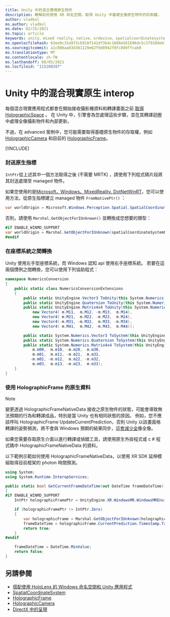 ```yaml
---
title: Unity 中的混合實境原生物件
description: 瞭解如何使用 XR 命名空間，取得 Unity 中基礎全像原生物件的存取權。
author: vladkol
ms.author: vladkol
ms.date: 02/25/2021
ms.topic: article
keywords: unity、mixed reality、native、xrdevice、spatialcoordinatesystem、holographicframe、holographiccamera、ispatialcoordinatesystem、iholographicframe、iholographiccamera、getnativeptr、mixed reality 耳機、windows mixed reality 耳機、虛擬實境耳機
ms.openlocfilehash: 63ee9c33a972cb918f141df3b4c1608a561b96dc5c37910deb77b089f7be69b8
ms.sourcegitcommit: a1c086aa83d381129e62f9d8942f0fc889ffcab0
ms.translationtype: MT
ms.contentlocale: zh-TW
ms.lasthandoff: 08/05/2021
ms.locfileid: "115208397"
---
```

# <a name="mixed-reality-native-interop-in-unity"></a>Unity 中的混合現實原生 interop

每個混合現實應用程式都會在開始接收攝影機資料和轉譯畫面之前 [取得 HolographicSpace](../native/getting-a-holographicspace.md) 。 在 Unity 中，引擎會為您處理這些步驟，並在其轉譯迴圈中處理全像攝影物件和內部更新。

不過，在 advanced 案例中，您可能需要取得基礎原生物件的存取權，例如 <a href="/uwp/api/windows.graphics.holographic.holographiccamera" target="_blank">HolographicCamera</a> 和目前的 <a href="/uwp/api/windows.graphics.holographic.holographicframe" target="_blank">HolographicFrame</a>。

[!INCLUDE[](includes/unity-native-ptrs.md)]

### <a name="unmarshaling-native-pointers"></a>封送原生指標

`IntPtr`從上述其中一個方法取得之後 (不需要 MRTK) ，請使用下列程式碼片段將其封送處理至 managed 物件。

如果您使用的是[Microsoft，Windows。MixedReality. DotNetWinRT](https://www.nuget.org/packages/Microsoft.Windows.MixedReality.DotNetWinRT)，您可以使用方法，從原生指標建立 managed 物件 `FromNativePtr()` ：

```cs
var worldOrigin = Microsoft.Windows.Perception.Spatial.SpatialCoordinateSystem.FromNativePtr(spatialCoordinateSystemPtr);
```

否則，請使用 `Marshal.GetObjectForIUnknown()` 並轉換成您想要的類型：

```cs
#if ENABLE_WINMD_SUPPORT
var worldOrigin = Marshal.GetObjectForIUnknown(spatialCoordinateSystemPtr) as Windows.Perception.Spatial.SpatialCoordinateSystem;
#endif
```

### <a name="converting-between-coordinate-systems"></a>在座標系統之間轉換

Unity 使用左手型座標系統，而 Windows 認知 api 使用右手座標系統。 若要在這兩個慣例之間轉換，您可以使用下列協助程式：

```cs
namespace NumericsConversion
{
    public static class NumericsConversionExtensions
    {
        public static UnityEngine.Vector3 ToUnity(this System.Numerics.Vector3 v) => new UnityEngine.Vector3(v.X, v.Y, -v.Z);
        public static UnityEngine.Quaternion ToUnity(this System.Numerics.Quaternion q) => new UnityEngine.Quaternion(q.X, q.Y, -q.Z, -q.W);
        public static UnityEngine.Matrix4x4 ToUnity(this System.Numerics.Matrix4x4 m) => new UnityEngine.Matrix4x4(
            new Vector4( m.M11,  m.M12, -m.M13,  m.M14),
            new Vector4( m.M21,  m.M22, -m.M23,  m.M24),
            new Vector4(-m.M31, -m.M32,  m.M33, -m.M34),
            new Vector4( m.M41,  m.M42, -m.M43,  m.M44));

        public static System.Numerics.Vector3 ToSystem(this UnityEngine.Vector3 v) => new System.Numerics.Vector3(v.x, v.y, -v.z);
        public static System.Numerics.Quaternion ToSystem(this UnityEngine.Quaternion q) => new System.Numerics.Quaternion(q.x, q.y, -q.z, -q.w);
        public static System.Numerics.Matrix4x4 ToSystem(this UnityEngine.Matrix4x4 m) => new System.Numerics.Matrix4x4(
            m.m00,  m.m10, -m.m20,  m.m30,
            m.m01,  m.m11, -m.m21,  m.m31,
           -m.m02, -m.m12,  m.m22, -m.m32,
            m.m03,  m.m13, -m.m23,  m.m33);
    }
}
```

### <a name="using-holographicframe-native-data"></a>使用 HolographicFrame 的原生資料

> [!NOTE]
> 變更透過 HolographicFrameNativeData 接收之原生物件的狀態，可能會導致無法預期的行為和轉譯成品，特別是當 Unity 也有相同狀態的原因。  例如，您不應該呼叫 HolographicFrame UpdateCurrentPrediction，否則 Unity 以該畫面格轉譯的姿勢預測，將不會與 Windows 預期的結果同步，這[會減少全](../platform-capabilities-and-apis/hologram-stability.md)像全像。

如果您需要存取原生介面以進行轉譯或偵錯工具，請使用原生外掛程式或 c # 程式碼中 HolographicFrameNativeData 的資料。

以下範例示範如何使用 HolographicFrameNativeData，以使用 XR SDK 延伸模組取得目前框架的 photon 時間預測。

```cs
using System;
using System.Runtime.InteropServices;

public static bool GetCurrentFrameDateTime(out DateTime frameDateTime)
{
#if ENABLE_WINMD_SUPPORT
    IntPtr holographicFramePtr = UnityEngine.XR.WindowsMR.WindowsMREnvironment.CurrentHolographicRenderFrame;

    if (holographicFramePtr != IntPtr.Zero)
    {
        var holographicFrame = Marshal.GetObjectForIUnknown(holographicFramePtr) as Windows.Graphics.Holographic.HolographicFrame;
        frameDateTime = holographicFrame.CurrentPrediction.Timestamp.TargetTime.DateTime;
        return true;
    }
#endif

    frameDateTime = DateTime.MinValue;
    return false;
}
```

## <a name="see-also"></a>另請參閱

* [搭配使用 HoloLens 的 Windows 命名空間和 Unity 應用程式](using-the-windows-namespace-with-unity-apps-for-hololens.md)
* <a href="/uwp/api/windows.perception.spatial.spatialcoordinatesystem" target="_blank">SpatialCoordinateSystem</a>
* <a href="/uwp/api/windows.graphics.holographic.holographicframe" target="_blank">HolographicFrame</a>
* <a href="/uwp/api/windows.graphics.holographic.holographiccamera" target="_blank">HolographicCamera</a>
* [DirectX 中的呈現](../native/rendering-in-directx.md)
